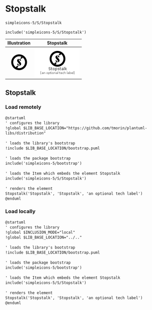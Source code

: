 # Stopstalk


```text
simpleicons-5/S/Stopstalk
```

```text
include('simpleicons-5/S/Stopstalk')
```



| Illustration | Stopstalk |
| :---: | :---: |
| ![illustration for Illustration](../../simpleicons-5/S/Stopstalk.png) | ![illustration for Stopstalk](../../simpleicons-5/S/Stopstalk.Local.png) |




## Stopstalk

### Load remotely
```plantuml
@startuml
' configures the library
!global $LIB_BASE_LOCATION="https://github.com/tmorin/plantuml-libs/distribution"

' loads the library's bootstrap
!include $LIB_BASE_LOCATION/bootstrap.puml

' loads the package bootstrap
include('simpleicons-5/bootstrap')

' loads the Item which embeds the element Stopstalk
include('simpleicons-5/S/Stopstalk')

' renders the element
Stopstalk('Stopstalk', 'Stopstalk', 'an optional tech label')
@enduml
```

### Load locally
```plantuml
@startuml
' configures the library
!global $INCLUSION_MODE="local"
!global $LIB_BASE_LOCATION="../.."

' loads the library's bootstrap
!include $LIB_BASE_LOCATION/bootstrap.puml

' loads the package bootstrap
include('simpleicons-5/bootstrap')

' loads the Item which embeds the element Stopstalk
include('simpleicons-5/S/Stopstalk')

' renders the element
Stopstalk('Stopstalk', 'Stopstalk', 'an optional tech label')
@enduml
```

